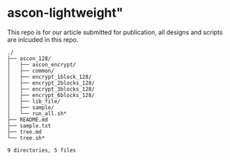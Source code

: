 # ascon-lightweight" 
This repo is for our article submitted for publication, all designs and scripts are inlcuded in this repo. 
```
./
├── ascon_128/
│   ├── ascon_encrypt/
│   ├── common/
│   ├── encrypt_1block_128/
│   ├── encrypt_2blocks_128/
│   ├── encrypt_3blocks_128/
│   ├── encrypt_6blocks_128/
│   ├── lib_file/
│   ├── sample/
│   └── run_all.sh*
├── README.md
├── sample.txt
├── tree.md
└── tree.sh*

9 directories, 5 files
```
